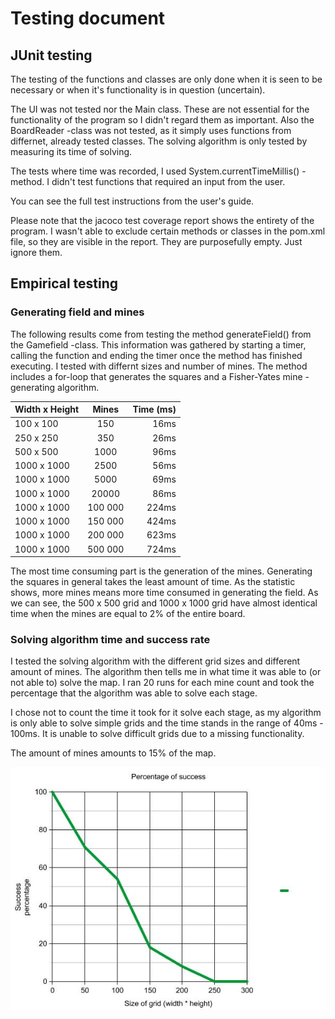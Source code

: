 # Testing document

## JUnit testing

The testing of the functions and classes are only done when it is seen to be necessary or when it's functionality is in question (uncertain). 

The UI was not tested nor the Main class. These are not essential for the functionality of the program so I didn't regard them as important. Also the BoardReader -class was not tested, as it simply uses functions from differnet, already tested classes. The solving algorithm is only tested by measuring its time of solving.

The tests where time was recorded, I used System.currentTimeMillis() -method. I didn't test functions that required an input from the user.

You can see the full test instructions from the user's guide.

Please note that the jacoco test coverage report shows the entirety of the program. I wasn't able to exclude certain methods or classes in the pom.xml file, so they are visible in the report. They are purposefully empty. Just ignore them.

## Empirical testing

### Generating field and mines

The following results come from testing the method generateField() from the Gamefield -class. This information was gathered by starting a timer, calling the function and ending the timer once the method has finished executing. I tested with differnt sizes and number of mines. The method includes a for-loop that generates the squares and a Fisher-Yates mine -generating algorithm. 

| Width x Height | Mines        | Time (ms)  |
| -------------  |:------------:| ----------:|
| 100 x 100      | 150          | 16ms       |
| 250 x 250      | 350          | 26ms       |
| 500 x 500      | 1000         | 96ms       | 
| 1000 x 1000    | 2500         | 56ms       |
| 1000 x 1000    | 5000         | 69ms       |
| 1000 x 1000    | 20000        | 86ms       |
| 1000 x 1000    | 100 000      | 224ms      |
| 1000 x 1000    | 150 000      | 424ms      |
| 1000 x 1000    | 200 000      | 623ms      |
| 1000 x 1000    | 500 000      | 724ms      |

The most time consuming part is the generation of the mines. Generating the squares in general takes the least amount of time. As the statistic shows, more mines means more time consumed in generating the field. As we can see, the 500 x 500 grid and 1000 x 1000 grid have almost identical time when the mines are equal to 2% of the entire board. 

### Solving algorithm time and success rate

I tested the solving algorithm with the different grid sizes and different amount of mines. The algorithm then tells me in what time it was able to (or not able to) solve the map. I ran 20 runs for each mine count and took the percentage that the algorithm was able to solve each stage.

I chose not to count the time it took for it solve each stage, as my algorithm is only able to solve simple grids and the time stands in the range of 40ms - 100ms. It is unable to solve difficult grids due to a missing functionality. 

The amount of mines amounts to 15% of the map.

![Image of graph](https://github.com/Antsax/MinesweeperSolver/blob/master/documentation/graph.jpg)

